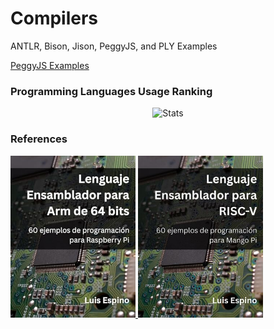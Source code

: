 # Compilers

ANTLR, Bison, Jison, PeggyJS, and PLY Examples


[PeggyJS Examples](peggy)

### Programming Languages Usage Ranking

<div style="width: 100%;text-align: center;">
  <img src="https://kunusoft.com/lang.php?repo=compilers&langs=10" alt="Stats">
</div>

### References

<a href="https://www.amazon.com/dp/B0FBQ7XZ7C">
  <img src="arm64.jpg" width="200" alt="Lenguaje Ensamblador para Arm de 64 bits">
</a>

<a href="https://www.amazon.com/dp/B0FJZGZP13">
  <img src="riscv.jpg" width="200" alt="Lenguaje Ensamblador para RISC-V">
</a>
